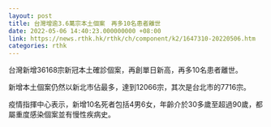 ```yaml
---
layout: post
title: 台灣增逾3.6萬宗本土個案　再多10名患者離世
date: 2022-05-06 14:40:23.000000000 +08:00
link: https://news.rthk.hk/rthk/ch/component/k2/1647310-20220506.htm
categories: rthk
---
```


台灣新增36168宗新冠本土確診個案，再創單日新高，再多10名患者離世。

新增本土個案仍然以新北市佔最多，達到12066宗，其次是台北市的7716宗。

疫情指揮中心表示，新增10名死者包括4男6女，年齡介於30多歲至超過90歲，都屬重度感染個案並有慢性疾病史。
